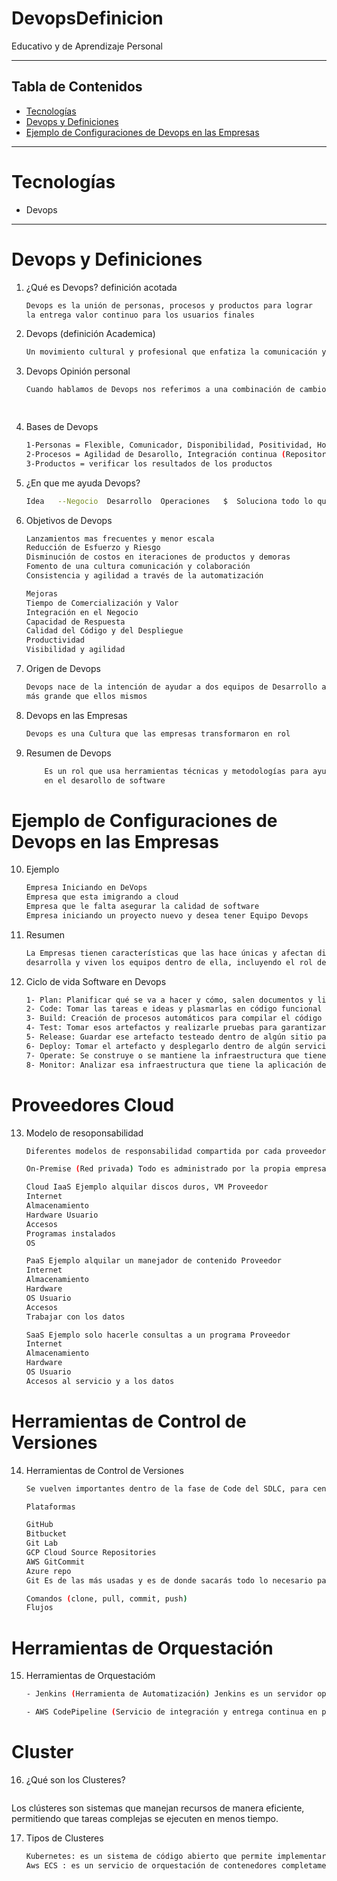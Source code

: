 # DevopsDefinicion
Educativo y de Aprendizaje Personal


---
## Tabla de Contenidos
- [Tecnologías](#Tecnologías)
- [Devops y Definiciones](#Devops-y-Definiciones)
- [Ejemplo de Configuraciones de Devops en las Empresas](#Ejemplo-de-Configuraciones-de-Devops-en-las-Empresas)
---
# Tecnologías
- Devops

--- 
# Devops y Definiciones
1. ¿Qué es Devops? definición acotada
    ```bash 
    Devops es la unión de personas, procesos y productos para lograr 
    la entrega valor continuo para los usuarios finales

2. Devops (definición Academica)
    ```bash 
    Un movimiento cultural y profesional que enfatiza la comunicación y la integración entre desarrolladores de software y profesionales de operaciones TI mientras automatiza el proceso de entrega de software y los cambios de estructura. Su objetivo es establecer una cultura y un entorno donde la construcción, prueba y el lanzamiento de software puedan suceder de tal manera rápida, frecuente y confiable.

3. Devops Opinión personal
    ```bash 
    Cuando hablamos de Devops nos referimos a una combinación de cambio de mentalidad, tanto cultural como filosófico, que conlleva nuevas prácticas de desarrollo y herramientas que aumentan la habilidad de la empresa para ofrecer sus aplicaciones y servicios de una forma más rápida 
    
        
4. Bases de Devops
    ```bash
    1-Personas = Flexible, Comunicador, Disponibilidad, Positividad, Honestidad y Colaborativo
    2-Procesos = Agilidad de Desarollo, Integración continua (Repositorio Git hub), Entrega Continua, Despliege Continuo
    3-Productos = verificar los resultados de los productos

5. ¿En que me ayuda Devops?
    ```bash
    Idea   --Negocio  Desarrollo  Operaciones   $  Soluciona todo lo que tiene que ver con el proceso del negocio

6. Objetivos de Devops
    ```bash 
    Lanzamientos mas frecuentes y menor escala
    Reducción de Esfuerzo y Riesgo
    Disminución de costos en iteraciones de productos y demoras
    Fomento de una cultura comunicación y colaboración 
    Consistencia y agilidad a través de la automatización

    Mejoras
    Tiempo de Comercialización y Valor
    Integración en el Negocio
    Capacidad de Respuesta
    Calidad del Código y del Despliegue
    Productividad
    Visibilidad y agilidad

7. Origen de Devops
    ```bash 
    Devops nace de la intención de ayudar a dos equipos de Desarrollo a conseguir un objetivo
    más grande que ellos mismos

8. Devops en las Empresas
    ```bash     
    Devops es una Cultura que las empresas transformaron en rol


9. Resumen de Devops
    ```bash 
        Es un rol que usa herramientas técnicas y metodologías para ayudar a crear mejora continua 
        en el desarollo de software

# Ejemplo de Configuraciones de Devops en las Empresas

10. Ejemplo
    ```bash
    Empresa Iniciando en DeVops
    Empresa que esta imigrando a cloud
    Empresa que le falta asegurar la calidad de software
    Empresa iniciando un proyecto nuevo y desea tener Equipo Devops

11. Resumen
    ```bash
    La Empresas tienen características que las hace únicas y afectan directamente como se 
    desarrolla y viven los equipos dentro de ella, incluyendo el rol de Devops

12. Ciclo de vida Software en Devops
    ```bash
    1- Plan: Planificar qué se va a hacer y cómo, salen documentos y listas de tareas
    2- Code: Tomar las tareas e ideas y plasmarlas en código funcional
    3- Build: Creación de procesos automáticos para compilar el código construido por los desarrolladores, sale un artefacto o ejecutable
    4- Test: Tomar esos artefactos y realizarle pruebas para garantizar la calidad del código, sale un reporte y el artefacto testeado
    5- Release: Guardar ese artefacto testeado dentro de algún sitio para que se consuma posteriormente
    6- Deploy: Tomar el artefacto y desplegarlo dentro de algún servicio que permita correr la aplicación y que los usuarios la consuman
    7- Operate: Se construye o se mantiene la infraestructura que tiene la aplicación desplegada
    8- Monitor: Analizar esa infraestructura que tiene la aplicación desplegada

# Proveedores Cloud 
13. Modelo de resoponsabilidad
    ```bash
    Diferentes modelos de responsabilidad compartida por cada proveedor pero en general son similares

    On-Premise (Red privada) Todo es administrado por la propia empresa incluso todo el hardware

    Cloud IaaS Ejemplo alquilar discos duros, VM Proveedor
    Internet
    Almacenamiento
    Hardware Usuario
    Accesos
    Programas instalados
    OS

    PaaS Ejemplo alquilar un manejador de contenido Proveedor
    Internet
    Almacenamiento
    Hardware
    OS Usuario
    Accesos
    Trabajar con los datos

    SaaS Ejemplo solo hacerle consultas a un programa Proveedor
    Internet
    Almacenamiento
    Hardware
    OS Usuario
    Accesos al servicio y a los datos

# Herramientas de Control de Versiones
14. Herramientas de Control de Versiones
    ```bash	
    Se vuelven importantes dentro de la fase de Code del SDLC, para centralizar el código de todos los desarrolladores para evitar conflictos

    Plataformas

    GitHub
    Bitbucket
    Git Lab
    GCP Cloud Source Repositories
    AWS GitCommit
    Azure repo
    Git Es de las más usadas y es de donde sacarás todo lo necesario para crear la aplicación

    Comandos (clone, pull, commit, push)
    Flujos
# Herramientas de Orquestación
15. Herramientas de Orquestacióm
    ```bash	
    - Jenkins (Herramienta de Automatización) Jenkins es un servidor open source para la integración continua

    - AWS CodePipeline (Servicio de integración y entrega continua en plataformas en la nube)

# Cluster
16. ¿Qué son los Clusteres?
    ```bash
   Los clústeres son sistemas que manejan recursos de manera eficiente, permitiendo que tareas complejas se ejecuten en menos tiempo.

17. Tipos de Clusteres
    ```bash
    Kubernetes: es un sistema de código abierto que permite implementar, escalar y administrar aplicaciones en contenedores en cualquier lugar.
    Aws ECS : es un servicio de orquestación de contenedores completamente administrado que facilita la implementación, la administración y el escalado de aplicaciones en contenedores.
